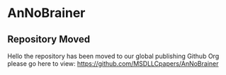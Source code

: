 # AnNoBrainer

## Repository Moved
Hello the repository has been moved to our global publishing Github Org please go here to view:
https://github.com/MSDLLCpapers/AnNoBrainer
